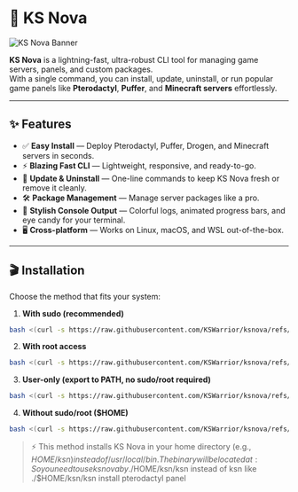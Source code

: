 # 🚀 KS Nova

![KS Nova Banner](https://user-images.githubusercontent.com/yourusername/ks-nova-banner.gif)

**KS Nova** is a lightning-fast, ultra-robust CLI tool for managing game servers, panels, and custom packages.  
With a single command, you can install, update, uninstall, or run popular game panels like **Pterodactyl**, **Puffer**, and **Minecraft servers** effortlessly.

---

## ✨ Features

- ✅ **Easy Install** — Deploy Pterodactyl, Puffer, Drogen, and Minecraft servers in seconds.  
- ⚡ **Blazing Fast CLI** — Lightweight, responsive, and ready-to-go.  
- 🔄 **Update & Uninstall** — One-line commands to keep KS Nova fresh or remove it cleanly.  
- 🛠️ **Package Management** — Manage server packages like a pro.  
- 🎨 **Stylish Console Output** — Colorful logs, animated progress bars, and eye candy for your terminal.  
- 🖥️ **Cross-platform** — Works on Linux, macOS, and WSL out-of-the-box.  

---

## 🎬 Installation

Choose the method that fits your system:

1. **With sudo (recommended)**  
```bash
bash <(curl -s https://raw.githubusercontent.com/KSWarrior/ksnova/refs/heads/main/sudo-install.sh)
```
2. **With root access**
```bash
bash <(curl -s https://raw.githubusercontent.com/KSWarrior/ksnova/refs/heads/main/root-install.sh)
```
3. **User-only (export to PATH, no sudo/root required)**
```bash
bash <(curl -s https://raw.githubusercontent.com/KSWarrior/ksnova/refs/heads/main/export-install.sh)
```
4. **Without sudo/root ($HOME)**
```bash
bash <(curl -s https://raw.githubusercontent.com/KSWarrior/ksnova/refs/heads/main/home-install.sh)
```
> ⚡ This method installs KS Nova in your home directory (e.g., $HOME/ksn) instead of /usr/local/bin.
The binary will be located at:
> So you need to use ks nova by ./$HOME/ksn/ksn instead of ksn like ./$HOME/ksn/ksn install pterodactyl panel
